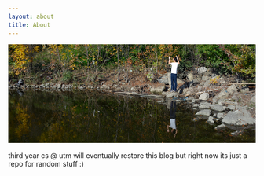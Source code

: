 ```yaml
---
layout: about
title: About
---
```


![](assets/images/banners/about.webp)

third year cs @ utm
will eventually restore this blog but right now its just a repo for random stuff :)
